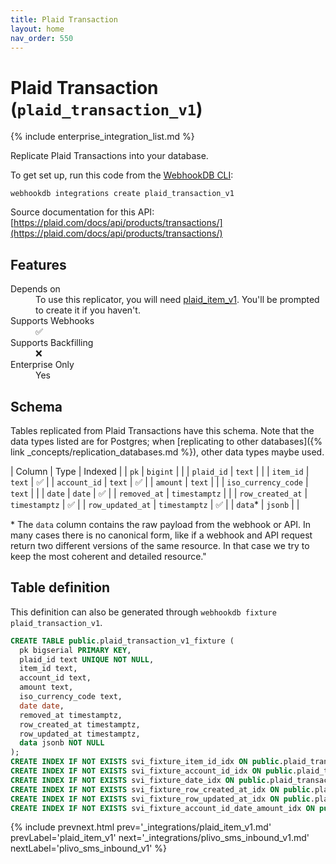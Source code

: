 ```yaml
---
title: Plaid Transaction
layout: home
nav_order: 550
---
```


# Plaid Transaction (`plaid_transaction_v1`)

{% include enterprise_integration_list.md %}


Replicate Plaid Transactions into your database.

To get set up, run this code from the [WebhookDB CLI](https://webhookdb.com/terminal):
```
webhookdb integrations create plaid_transaction_v1
```

Source documentation for this API: [https://plaid.com/docs/api/products/transactions/](https://plaid.com/docs/api/products/transactions/)

## Features

<dl>
<dt>Depends on</dt>
<dd>To use this replicator, you will need <a href="{% link _integrations/plaid_item_v1.md %}">plaid_item_v1</a>. You'll be prompted to create it if you haven't.</dd>

<dt>Supports Webhooks</dt>
<dd>✅</dd>
<dt>Supports Backfilling</dt>
<dd>❌</dd>
<dt>Enterprise Only</dt>
<dd>Yes</dd>

</dl>

## Schema

Tables replicated from Plaid Transactions have this schema.
Note that the data types listed are for Postgres;
when [replicating to other databases]({% link _concepts/replication_databases.md %}),
other data types maybe used.

| Column | Type | Indexed |
| `pk` | `bigint` |  |
| `plaid_id` | `text` |  |
| `item_id` | `text` | ✅ |
| `account_id` | `text` | ✅ |
| `amount` | `text` |  |
| `iso_currency_code` | `text` |  |
| `date` | `date` | ✅ |
| `removed_at` | `timestamptz` |  |
| `row_created_at` | `timestamptz` | ✅ |
| `row_updated_at` | `timestamptz` | ✅ |
| `data`* | `jsonb` |  |

<span class="fs-3">* The `data` column contains the raw payload from the webhook or API.
In many cases there is no canonical form, like if a webhook and API request return
two different versions of the same resource.
In that case we try to keep the most coherent and detailed resource."</span>

## Table definition

This definition can also be generated through `webhookdb fixture plaid_transaction_v1`.

```sql
CREATE TABLE public.plaid_transaction_v1_fixture (
  pk bigserial PRIMARY KEY,
  plaid_id text UNIQUE NOT NULL,
  item_id text,
  account_id text,
  amount text,
  iso_currency_code text,
  date date,
  removed_at timestamptz,
  row_created_at timestamptz,
  row_updated_at timestamptz,
  data jsonb NOT NULL
);
CREATE INDEX IF NOT EXISTS svi_fixture_item_id_idx ON public.plaid_transaction_v1_fixture (item_id);
CREATE INDEX IF NOT EXISTS svi_fixture_account_id_idx ON public.plaid_transaction_v1_fixture (account_id);
CREATE INDEX IF NOT EXISTS svi_fixture_date_idx ON public.plaid_transaction_v1_fixture (date);
CREATE INDEX IF NOT EXISTS svi_fixture_row_created_at_idx ON public.plaid_transaction_v1_fixture (row_created_at);
CREATE INDEX IF NOT EXISTS svi_fixture_row_updated_at_idx ON public.plaid_transaction_v1_fixture (row_updated_at);
CREATE INDEX IF NOT EXISTS svi_fixture_account_id_date_amount_idx ON public.plaid_transaction_v1_fixture (account_id, date, amount);
```

{% include prevnext.html prev='_integrations/plaid_item_v1.md' prevLabel='plaid_item_v1' next='_integrations/plivo_sms_inbound_v1.md' nextLabel='plivo_sms_inbound_v1' %}

